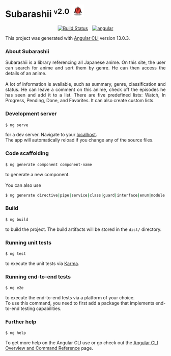 
# Subarashii <sup><small>v</small>2.0</sup> <img src="src/assets/img/logo-simple.png" alt="logo" width="40">

<p style="text-align: center">
    <a href="#"><img src="https://travis-ci.org/laravel/framework.svg" alt="Build Status"></a>
    <a style="margin-left: 10px" href="https://angular.io/"><img src="https://angular.io/assets/images/logos/angular/shield-large.svg" width="20" alt="angular"></a>
</p>

This project was generated with [Angular CLI](https://github.com/angular/angular-cli) version 13.0.3.

### About Subarashii

<p style="text-align: justify">
    Subarashii is a library referencing all Japanese anime. On this site,
    the user can search for anime and sort them by genre. He can then access 
    the details of an anime. 
    <br><br>
    A lot of information is available, such as summary, 
    genre, classification and status. He can leave a comment on this anime, check 
    off the episodes he has seen and add it to a list. There are five predefined 
    lists: Watch, In Progress, Pending, Done, and Favorites. It can also create
    custom lists.
</p>

### Development server

```bash
$ ng serve
```
for a dev server. Navigate to your [localhost](http://localhost:4200/). 
<br>
The app will automatically reload if you change
any of the source files.

### Code scaffolding

```bash
$ ng generate component component-name
```
to generate a new component.
<br>
<br>
You can also use 
```bash
$ ng generate directive|pipe|service|class|guard|interface|enum|module
```

### Build

```bash
$ ng build
```
to build the project. The build artifacts will be stored in the `dist/` directory.

### Running unit tests

```bash
$ ng test
```
to execute the unit tests via [Karma](https://karma-runner.github.io).

### Running end-to-end tests

```bash
$ ng e2e
```
to execute the end-to-end tests via a platform of your choice. 
<br>
To use this command, you need to first add a package that implements end-to-end 
testing capabilities.

### Further help
 
```bash
$ ng help
```
To get more help on the Angular CLI use or go check out
the [Angular CLI Overview and Command Reference](https://angular.io/cli) page.
